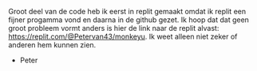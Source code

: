 Groot deel van de code heb ik eerst in replit gemaakt omdat ik replit een fijner progamma vond en daarna in de github gezet. 
Ik hoop dat dat geen groot probleem vormt anders is hier de link naar de replit alvast: https://replit.com/@Petervan43/monkeyu. Ik weet alleen niet zeker of anderen hem kunnen zien.
- Peter
